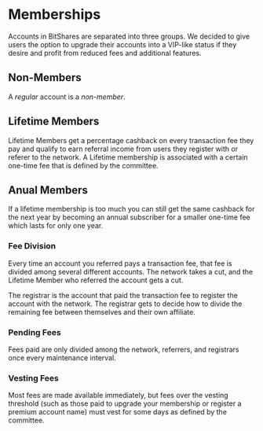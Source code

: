 # Memberships

Accounts in BitShares are separated into three groups. We decided to give users
the option to upgrade their accounts into a VIP-like status if they desire and
profit from reduced fees and additional features.

## Non-Members

A *regular* account is a *non-member*.

## Lifetime Members

Lifetime Members get a percentage cashback on every transaction fee they pay
and qualify to earn referral income from users they register with or referer to
the network. A Lifetime membership is associated with a certain one-time fee
that is defined by the committee.

## Anual Members

If a lifetime membership is too much you can still get the same cashback for the
next year by becoming an annual subscriber for a smaller one-time fee which
lasts for only one year.

### Fee Division

Every time an account you referred pays a transaction fee, that fee is divided
among several different accounts. The network takes a cut, and the Lifetime
Member who referred the account gets a cut.

The registrar is the account that paid the transaction fee to register the
account with the network. The registrar gets to decide how to divide the
remaining fee between themselves and their own affiliate.

### Pending Fees

Fees paid are only divided among the network, referrers, and registrars once
every maintenance interval.
                 
### Vesting Fees

Most fees are made available immediately, but fees over the vesting threshold
(such as those paid to upgrade your membership or register a premium account
name) must vest for some days as defined by the committee.
